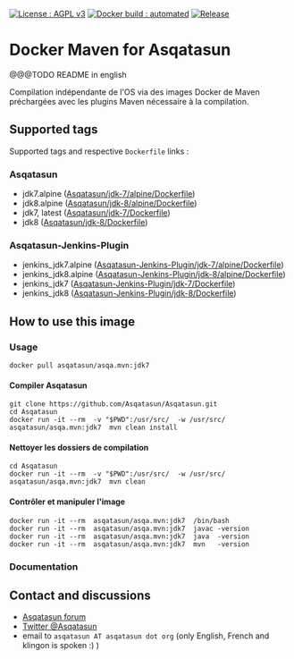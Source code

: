 [![License : AGPL v3](https://img.shields.io/badge/license-AGPL3-blue.svg)](https://github.com/Asqatasun/asqa.mvn/blob/master/LICENSE) [![Docker build : automated](https://img.shields.io/docker/automated/asqatasun/asqa.mvn.svg)](https://hub.docker.com/r/asqatasun/asqa.mvn/) [![Release](https://img.shields.io/github/release/asqatasun/asqa.mvn.svg)](https://github.com/Asqatasun/asqa.mvn/releases/latest)

# Docker Maven for Asqatasun

@@@TODO README in english

Compilation indépendante de l'OS 
via des images Docker de Maven préchargées
avec les plugins Maven nécessaire à la compilation.

## Supported tags 

Supported tags and respective `Dockerfile` links :

### Asqatasun
* jdk7.alpine ([Asqatasun/jdk-7/alpine/Dockerfile](https://github.com/Asqatasun/asqa.mvn/blob/master/Asqatasun/jdk-7/alpine/Dockerfile))
* jdk8.alpine ([Asqatasun/jdk-8/alpine/Dockerfile](https://github.com/Asqatasun/asqa.mvn/blob/master/Asqatasun/jdk-8/alpine/Dockerfile))
* jdk7, latest ([Asqatasun/jdk-7/Dockerfile](https://github.com/Asqatasun/asqa.mvn/blob/master/Asqatasun/jdk-7/Dockerfile))
* jdk8 ([Asqatasun/jdk-8/Dockerfile](https://github.com/Asqatasun/asqa.mvn/blob/master/Asqatasun/jdk-8/Dockerfile))

### Asqatasun-Jenkins-Plugin
* jenkins_jdk7.alpine ([Asqatasun-Jenkins-Plugin/jdk-7/alpine/Dockerfile](https://github.com/Asqatasun/asqa.mvn/blob/master/Asqatasun-Jenkins-Plugin/jdk-7/alpine/Dockerfile))
* jenkins_jdk8.alpine ([Asqatasun-Jenkins-Plugin/jdk-8/alpine/Dockerfile](https://github.com/Asqatasun/asqa.mvn/blob/master/Asqatasun-Jenkins-Plugin/jdk-8/alpine/Dockerfile))
* jenkins_jdk7 ([Asqatasun-Jenkins-Plugin/jdk-7/Dockerfile](https://github.com/Asqatasun/asqa.mvn/blob/master/Asqatasun-Jenkins-Plugin/jdk-7/Dockerfile))
* jenkins_jdk8 ([Asqatasun-Jenkins-Plugin/jdk-8/Dockerfile](https://github.com/Asqatasun/asqa.mvn/blob/master/Asqatasun-Jenkins-Plugin/jdk-8/Dockerfile))


## How to use this image

### Usage
```shell
docker pull asqatasun/asqa.mvn:jdk7
```

#### Compiler Asqatasun 
```shell
git clone https://github.com/Asqatasun/Asqatasun.git
cd Asqatasun
docker run -it --rm  -v "$PWD":/usr/src/  -w /usr/src/ asqatasun/asqa.mvn:jdk7  mvn clean install
```

#### Nettoyer les dossiers de compilation 
```shell
cd Asqatasun
docker run -it --rm  -v "$PWD":/usr/src/  -w /usr/src/ asqatasun/asqa.mvn:jdk7  mvn clean 
```

#### Contrôler et manipuler l'image 
```shell
docker run -it --rm  asqatasun/asqa.mvn:jdk7  /bin/bash
docker run -it --rm  asqatasun/asqa.mvn:jdk7  javac -version
docker run -it --rm  asqatasun/asqa.mvn:jdk7  java  -version
docker run -it --rm  asqatasun/asqa.mvn:jdk7  mvn   -version
```

### Documentation



## Contact and discussions

* [Asqatasun forum](http://forum.asqatasun.org/) 
* [Twitter @Asqatasun](https://twitter.com/Asqatasun)
* email to `asqatasun AT asqatasun dot org` (only English, French and klingon is spoken :) ) 


